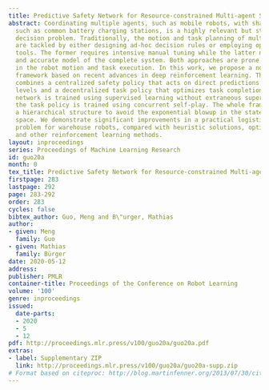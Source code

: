 ```yaml
---
title: Predictive Safety Network for Resource-constrained Multi-agent Systems
abstract: Coordinating multiple agents, such as mobile robots, with shared resources,
  such as common battery charging stations, is a highly relevant but still challenging
  decision problem. Traditionally, the motion and task planning of multi-agent systems
  are tackled by either designing ad-hoc decision rules or employing optimization
  tools. The former requires intensive manual tuning while the latter needs a static
  and accurate model of the complete system. Both approaches are prone to uncertainties
  in the robot motion and task execution. In this work, we propose a novel planning
  framework based on recent advances in deep reinforcement learning. The framework
  combines a centralized safety policy that acts on direct predictions of future resource
  levels and a decentralized task policy that optimizes task completions. The safety
  network is trained using supervised learning without extraneous supervision, while
  the task policy is trained using concurrent self-play. The whole framework follows
  a hierarchical structure to avoid the exponential blowup in the state and action
  space. We demonstrate significant improvements in a practical logistic planning
  problem for warehouse robots, compared with heuristic solutions, optimization tools
  and other reinforcement learning methods.
layout: inproceedings
series: Proceedings of Machine Learning Research
id: guo20a
month: 0
tex_title: Predictive Safety Network for Resource-constrained Multi-agent Systems
firstpage: 283
lastpage: 292
page: 283-292
order: 283
cycles: false
bibtex_author: Guo, Meng and B\"urger, Mathias
author:
- given: Meng
  family: Guo
- given: Mathias
  family: Bürger
date: 2020-05-12
address: 
publisher: PMLR
container-title: Proceedings of the Conference on Robot Learning
volume: '100'
genre: inproceedings
issued:
  date-parts:
  - 2020
  - 5
  - 12
pdf: http://proceedings.mlr.press/v100/guo20a/guo20a.pdf
extras:
- label: Supplementary ZIP
  link: http://proceedings.mlr.press/v100/guo20a/guo20a-supp.zip
# Format based on citeproc: http://blog.martinfenner.org/2013/07/30/citeproc-yaml-for-bibliographies/
---
```

